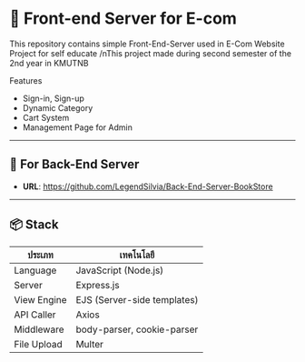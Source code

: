 # 🚀 Front-end Server for E-com

This repository contains simple Front-End-Server used in E-Com Website Project for self educate
/nThis project made during second semester of the 2nd year in KMUTNB

Features
- Sign-in, Sign-up
- Dynamic Category
- Cart System
- Management Page for Admin

---

## 🔗 For Back-End Server

- **URL**: https://github.com/LegendSilvia/Back-End-Server-BookStore

---

## 📦 Stack

| ประเภท      | เทคโนโลยี                   |
| ----------- | --------------------------- |
| Language    | JavaScript (Node.js)        |
| Server      | Express.js                  |
| View Engine | EJS (Server-side templates) |
| API Caller  | Axios                       |
| Middleware  | body-parser, cookie-parser  |
| File Upload | Multer                      |
